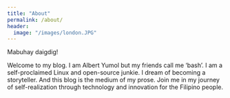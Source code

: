 ```yaml
---
title: "About"
permalink: /about/
header:
  image: "/images/london.JPG"
---
```

Mabuhay daigdig! 

Welcome to my blog. I am Albert Yumol but my friends call me ‘bash’. I am a self-proclaimed Linux and open-source junkie. I dream of becoming a storyteller. And this blog is the medium of my prose. Join me in my journey of self-realization through technology and innovation for the Filipino people.